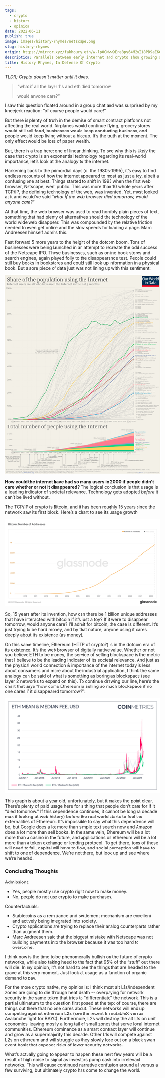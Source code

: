```yaml
---
tags:
  - crypto
  - history
  - opinion
date: 2022-06-11
publish: true
image: images/history-rhymes/netscape.png
slug: history-rhymes
origin: https://mirror.xyz/fakhoury.eth/w-lp0GNww9Ere8py64M2wI18PD9aEKQjUEL20pzq_mU
description: Parallels between early internet and crypto show growing adoption will lead to a significant future impact on society.
title: History Rhymes, In Defense Of Crypto
---
```

_TLDR; Crypto doesn’t matter until it does._

> “what if all the layer 1's and eth died tomorrow
> 
> would anyone care?”

I saw this question floated around in a group chat and was surprised by my kneejerk reaction: “of course people would care!”

But there is plenty of truth in the demise of smart contract platforms not affecting the real world. Airplanes would continue flying, grocery stores would still sell food, businesses would keep conducting business, and people would keep living without a hiccup. It’s the truth at the moment. The only effect would be loss of paper wealth.

But, there is a trap here: one of linear thinking. To see why this is _likely_ the case that crypto is an exponential technology regarding its real-world importance, let’s look at the analogy to the internet.

Harkening back to the primordial days (c. the 1980s-1995), it’s easy to find endless recounts of how the internet appeared to most as just a toy, albeit a confusing one at best. Things started to shift in 1995 when the first web browser, Netscape, went public. This was more than 10 whole years after TCP/IP, the defining technology of the web, was invented. Yet, most looked at it and would’ve said “_what if the web browser died tomorrow, would anyone care?_“

At that time, the web browser was used to read horribly plain pieces of text, something that had plenty of alternatives should the technology of the world wide web disappear. This was compounded by the relative friction needed to even get online and the slow speeds for loading a page. Marc Andreesen himself admits this.

Fast forward 5 more years to the height of the dotcom boom. Tons of businesses were being launched in an attempt to recreate the odd success of the Netscape IPO. These businesses, such as online book stores and search engines, again played folly to the disappearance test. People could still buy books in bookstores and could still look up information in a physical book. But a sore piece of data just was not lining up with this sentiment:

![](images/history-rhymes/2e9fbc9ac1220177b4f439b7ece360dd_MD5.png)

**How could the internet have had so many users in 2000 if people didn’t care whether or not it disappeared?** The logical conclusion is that usage is a leading indicator of societal relevance. Technology gets adopted _before_ it can’t be lived without.

The TCP/IP of crypto is Bitcoin, and it has been roughly 15 years since the network saw its first block. Here’s a chart to see its usage growth:

![](images/history-rhymes/c00637c2efbfc64e5b26c49ac2561b4c_MD5.png)

So, 15 years after its invention, how can there be 1 billion unique addresses that have interacted with bitcoin if it’s just a toy? If it were to disappear tomorrow, would anyone care? I’ll admit for bitcoin, the case is different. It’s just trying to be hard money, and by that nature, anyone using it cares deeply about its existence (as money).

On this same timeline, Ethereum (HTTP of crypto?) is in the dotcom era of its existence. It’s the web browser of digitally native value. Whether or not you believe ETH to be money, the service of selling blockspace is the metric that I believe to be the leading indicator of its societal relevance. And just as the physical world connection & importance of the internet today is less about consumers and more about the industrial application, I think the same analogy can be said of what is something as boring as blockspace (see layer 2 networks to expand on this). To continue drawing our line, here’s the chart that says “how come Ethereum is selling so much blockspace if no one cares if it disappeared tomorrow?”:

![](images/history-rhymes/db94a88ff70644808c10a333d5c10cd2_MD5.png)

This graph is about a year old, unfortunately, but it makes the point clear. There’s plenty of paid usage here for a thing that people don’t care for if it “died tomorrow.” If this dependence continues, it cannot be long (a decade max if looking at web history) before the real world starts to feel the externalities of Ethereum. It’s impossible to say what this dependence will be, but Google does a lot more than simple text search now and Amazon does a lot more than sell books. In the same vein, Ethereum will be a lot more than a casino in the future, and applications on ethereum will be a lot more than a token exchange or lending protocol. To get there, tons of these will need to fail, capital will have to flow, and social perception will have to shift to one of dependence. We’re not there, but look up and see where we’re headed.

### Concluding Thoughts

Admissions:

- Yes, people mostly use crypto right now to make money.
- No, people do not use crypto to make purchases.

Counterfactuals:

- Stablecoins as a remittance and settlement mechanism are excellent and actively being integrated into society.
- Crypto applications are trying to replace their analog counterparts rather than augment them.
- Marc Andreesen said that the biggest mistake with Netscape was not building payments into the browser because it was too hard to overcome.

I think now is the time to be phenomenally bullish on the future of crypto networks, while also taking heed to the fact that 95% of the “stuff” out there will die. In my opinion, it’s not hard to see the things that are headed to the grave at this very moment. Just look at usage as a function of organic demand to pay.

For the more crypto native, my opinion is: I think most alt L1s/independent zones are going to die through heat death -- overpaying for network security in the same token that tries to "differentiate" the network. This is a partial ultimatum to the question first posed at the top: of course, there are things out there that no one cares about. These networks will end up competing against ethereum L2s (see the recent ImmutableX versus Avalanche fight for BAYC). Furthermore, L2s will destroy the alt L1s on unit economics, leaving mostly a long tail of small zones that serve local internet communities. Ethereum dominance as a smart contract layer will continue and grow as a supermajority this decade. Other L1s will compete against L2s on ethereum and will struggle as they slowly lose out on a black swan event basis that exposes risks of lower security networks.

What’s actually going to appear to happen these next few years will be a result of high noise to signal as investors pump cash into irrelevant networks. This will cause continued narrative confusion around all versus a few surviving, but ultimately crypto has come to change the world.